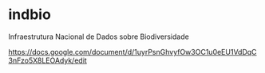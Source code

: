 # indbio
Infraestrutura Nacional de Dados sobre Biodiversidade

https://docs.google.com/document/d/1uyrPsnGhvyfOw3OC1u0eEU1VdDqC3nFzo5X8LEOAdyk/edit
